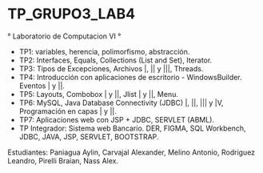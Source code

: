 # TP_GRUPO3_LAB4
° Laboratorio de Computacion VI °

- TP1: variables, herencia, polimorfismo, abstracción.
- TP2: Interfaces, Equals, Collections (List and Set), Iterator.
- TP3: Tipos de Excepciones, Archivos |, || y |||, Threads.
- TP4: Introducción con aplicaciones de escritorio - WindowsBuilder. Eventos | y ||.
- TP5: Layouts, Combobox | y ||, Jlist | y ||, Menu.
- TP6: MySQL, Java Database Connectivity (JDBC) |, ||, ||| y |V, Programación en capas | y ||.
- TP7: Aplicaciones web con JSP + JDBC, SERVLET (ABML).
- TP Integrador: Sistema web Bancario. DER, FIGMA, SQL Workbench, JDBC, JAVA, JSP, SERVLET, BOOTSTRAP.

Estudiantes: Paniagua Aylin, Carvajal Alexander, Melino Antonio, Rodriguez Leandro, Pirelli Braian, Nass Alex.
